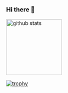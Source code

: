 ### Hi there 👋

<p align="left"> 
<!--   <img alt="Top Langs" height="150px" src="https://github-readme-stats.vercel.app/api/top-langs/?username=makio0325&layout=compact&count_private=true&show_icons=true&theme=onedark" /> -->
  <img alt="github stats" height="150px" src="https://github-readme-stats.vercel.app/api?username=makio0325&count_private=true&show_icons=true&show_icons=true&theme=onedark" />
</p>

[![trophy](https://github-profile-trophy.vercel.app/?username=makio0325&theme=onedark&column=7
)](https://github.com/ryo-ma/github-profile-trophy)
